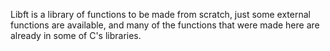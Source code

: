 Libft is a library of functions to be made from scratch, just some external functions are available, and many of the functions that were made here are already in some of C's libraries.